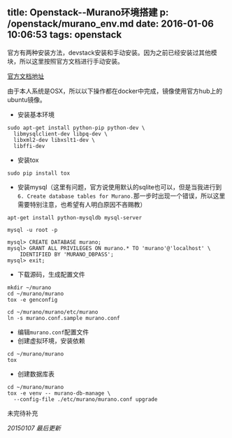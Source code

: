title: Openstack--Murano环境搭建
p: /openstack/murano_env.md
date: 2016-01-06 10:06:53
tags: openstack
---

官方有两种安装方法，devstack安装和手动安装。因为之前已经安装过其他模块，所以这里按照官方文档进行手动安装。

[官方文档地址](http://murano.readthedocs.org/en/latest/install/manual.html)

由于本人系统是OSX，所以以下操作都在docker中完成，镜像使用官方hub上的ubuntu镜像。

* 安装基本环境

```
sudo apt-get install python-pip python-dev \
  libmysqlclient-dev libpq-dev \
  libxml2-dev libxslt1-dev \
  libffi-dev
```

* 安装tox

```
sudo pip install tox
```

* 安装mysql（这里有问题，官方说使用默认的sqlite也可以，但是当我进行到`6. Create database tables for Murano.`那一步时出现一个错误，所以这里需要特别注意，也希望有人明白原因不吝赐教）

```
apt-get install python-mysqldb mysql-server
```

```
mysql -u root -p

mysql> CREATE DATABASE murano;
mysql> GRANT ALL PRIVILEGES ON murano.* TO 'murano'@'localhost' \
    IDENTIFIED BY 'MURANO_DBPASS';
mysql> exit;
```

* 下载源码，生成配置文件

```
mkdir ~/murano
cd ~/murano/murano
tox -e genconfig
```

```
cd ~/murano/murano/etc/murano
ln -s murano.conf.sample murano.conf
```

* 编辑`murano.conf`配置文件
* 创建虚拟环境，安装依赖

```
cd ~/murano/murano
tox
```

* 创建数据库表

```
cd ~/murano/murano
tox -e venv -- murano-db-manage \
  --config-file ./etc/murano/murano.conf upgrade
```

未完待补充

*20150107 最后更新*

